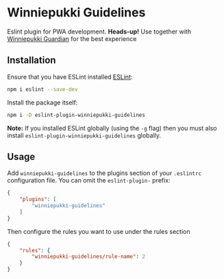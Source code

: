 # Winniepukki Guidelines

Eslint plugin for PWA development. **Heads-up!** Use together with [Winniepukki Guardian](https://www.npmjs.com/package/eslint-config-winniepukki-guardian) for the best experience

## Installation

Ensure that you have ESLint installed [ESLint](http://eslint.org):

```bash
npm i eslint --save-dev
```

Install the package itself:

```bash
npm i -D eslint-plugin-winniepukki-guidelines
```

**Note:** If you installed ESLint globally (using the `-g` flag) then you must also install `eslint-plugin-winniepukki-guidelines` globally.

## Usage

Add `winniepukki-guidelines` to the plugins section of your `.eslintrc` configuration file. You can omit the `eslint-plugin-` prefix:

```json
{
    "plugins": [
        "winniepukki-guidelines"
    ]
}
```


Then configure the rules you want to use under the rules section

```json
{
    "rules": {
        "winniepukki-guidelines/rule-name": 2
    }
}
```
